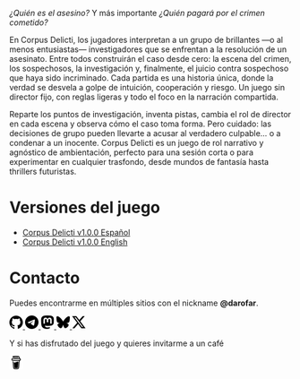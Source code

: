 *¿Quién es el asesino?* Y más importante *¿Quién pagará por el crimen cometido?* 

En Corpus Delicti, los jugadores interpretan a un grupo de brillantes —o al menos entusiastas— investigadores que se enfrentan a la resolución de un asesinato. Entre todos construirán el caso desde cero: la escena del crimen, los sospechosos, la investigación y, finalmente, el juicio contra sospechoso que haya sido incriminado. Cada partida es una historia única, donde la verdad se desvela a golpe de intuición, cooperación y riesgo. Un juego sin director fijo, con reglas ligeras y todo el foco en la narración compartida.

Reparte los puntos de investigación, inventa pistas, cambia el rol de director en cada escena y observa cómo el caso toma forma. Pero cuidado: las decisiones de grupo pueden llevarte a acusar al verdadero culpable… o a condenar a un inocente. Corpus Delicti es un juego de rol narrativo y agnóstico de ambientación, perfecto para una sesión corta o para experimentar en cualquier trasfondo, desde mundos de fantasía hasta thrillers futuristas. 

# Versiones del juego
* [Corpus Delicti v1.0.0 Español](/corpus_delicti_es.md) 
* [Corpus Delicti v1.0.0 English](/corpus_delicti_en.md)

# Contacto
Puedes encontrarme en múltiples sitios con el nickname **@darofar**. 
<p>
  <a href="https://github.com/darofar">
    <img src="./assets/github.svg" alt="GitHub" width="24" />
  </a>
  <a href="https://t.me/darofar">
    <img src="./assets/telegram.svg" alt="Telegram" width="24" />
  </a>
  <a href="https://mastorol.es/@darofar">
    <img src="./assets/mastodon.svg" alt="Mastodon" width="24" />
  </a>
  <a href="https://bsky.app/profile/darofar.bsky.social">
    <img src="./assets/bluesky.svg" alt="BlueSky" width="24" />
  </a>
  <a href="https://x.com/darofar">
    <img src="./assets/x.svg" alt="Twitter/X" width="24" />
  </a>
</p>

Y si has disfrutado del juego y quieres invitarme a un café
<p>
  <a href="https://paypal.me/darofar/">
    <img src="./assets/buymeacoffee.svg" alt="BuyMeACoffee" width="24" />
  </a>
</p>

